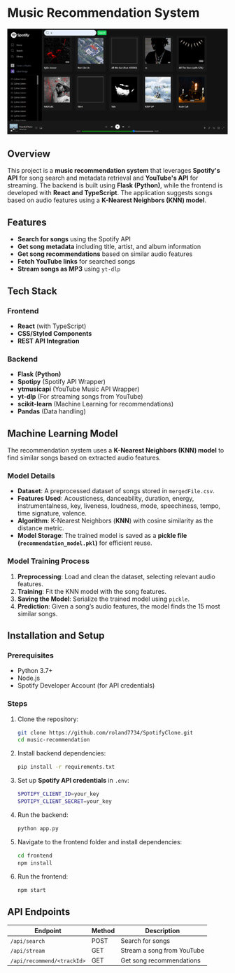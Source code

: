# Music Recommendation System

![Search Result](readme_assets/1.png)

## Overview
This project is a **music recommendation system** that leverages **Spotify's API** for song search and metadata retrieval and **YouTube's API** for streaming. The backend is built using **Flask (Python)**, while the frontend is developed with **React and TypeScript**. The application suggests songs based on audio features using a **K-Nearest Neighbors (KNN) model**.

## Features
- **Search for songs** using the Spotify API
- **Get song metadata** including title, artist, and album information
- **Get song recommendations** based on similar audio features
- **Fetch YouTube links** for searched songs
- **Stream songs as MP3** using `yt-dlp`

## Tech Stack
### Frontend
- **React** (with TypeScript)
- **CSS/Styled Components**
- **REST API Integration**

### Backend
- **Flask (Python)**
- **Spotipy** (Spotify API Wrapper)
- **ytmusicapi** (YouTube Music API Wrapper)
- **yt-dlp** (For streaming songs from YouTube)
- **scikit-learn** (Machine Learning for recommendations)
- **Pandas** (Data handling)

## Machine Learning Model
The recommendation system uses a **K-Nearest Neighbors (KNN) model** to find similar songs based on extracted audio features.

### Model Details
- **Dataset**: A preprocessed dataset of songs stored in `mergedFile.csv`.
- **Features Used**: Acousticness, danceability, duration, energy, instrumentalness, key, liveness, loudness, mode, speechiness, tempo, time signature, valence.
- **Algorithm**: K-Nearest Neighbors (**KNN**) with cosine similarity as the distance metric.
- **Model Storage**: The trained model is saved as a **pickle file (`recommendation_model.pkl`)** for efficient reuse.

### Model Training Process
1. **Preprocessing**: Load and clean the dataset, selecting relevant audio features.
2. **Training**: Fit the KNN model with the song features.
3. **Saving the Model**: Serialize the trained model using `pickle`.
4. **Prediction**: Given a song’s audio features, the model finds the 15 most similar songs.

## Installation and Setup
### Prerequisites
- Python 3.7+
- Node.js
- Spotify Developer Account (for API credentials)

### Steps
1. Clone the repository:
   ```sh
   git clone https://github.com/roland7734/SpotifyClone.git
   cd music-recommendation
   ```
2. Install backend dependencies:
   ```sh
   pip install -r requirements.txt
   ```
3. Set up **Spotify API credentials** in `.env`:
   ```sh
   SPOTIPY_CLIENT_ID=your_key
   SPOTIPY_CLIENT_SECRET=your_key
   ```
4. Run the backend:
   ```sh
   python app.py
   ```
5. Navigate to the frontend folder and install dependencies:
   ```sh
   cd frontend
   npm install
   ```
6. Run the frontend:
   ```sh
   npm start
   ```

## API Endpoints
| Endpoint | Method | Description |
|----------|--------|-------------|
| `/api/search` | POST | Search for songs |
| `/api/stream` | GET | Stream a song from YouTube |
| `/api/recommend/<trackId>` | GET | Get song recommendations |
